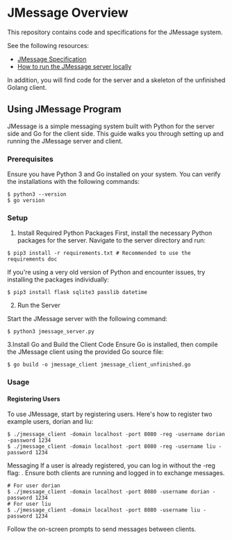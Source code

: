 # JMessage Overview

This repository contains code and specifications for the JMessage system.

See the following resources:

- [JMessage Specification](specification.md)
- [How to run the JMessage server locally](running_server.md)

In addition, you will find code for the server and a skeleton of the unfinished Golang client.

## Using JMessage Program

JMessage is a simple messaging system built with Python for the server side and Go for the client side. This guide walks you through setting up and running the JMessage server and client.

### Prerequisites

Ensure you have Python 3 and Go installed on your system. You can verify the installations with the following commands:

```bash=
$ python3 --version
$ go version
```

### Setup

1. Install Required Python Packages
   First, install the necessary Python packages for the server. Navigate to the server directory and run:

```bash=
$ pip3 install -r requirements.txt # Recommended to use the requirements doc
```

If you're using a very old version of Python and encounter issues, try installing the packages individually:

```bash=
$ pip3 install flask sqlite3 passlib datetime
```

2. Run the Server

Start the JMessage server with the following command:

```bash=
$ python3 jmessage_server.py
```

3.Install Go and Build the Client Code
Ensure Go is installed, then compile the JMessage client using the provided Go source file:

```bash=
$ go build -o jmessage_client jmessage_client_unfinished.go
```

### Usage

#### Registering Users

To use JMessage, start by registering users. Here's how to register two example users, dorian and liu:

```bash=
$ ./jmessage_client -domain localhost -port 8080 -reg -username dorian -password 1234
$ ./jmessage_client -domain localhost -port 8080 -reg -username liu -password 1234
```

Messaging
If a user is already registered, you can log in without the -reg flag:
. Ensure both clients are running and logged in to exchange messages.

```bash=
# For user dorian
$ ./jmessage_client -domain localhost -port 8080 -username dorian -password 1234
# For user liu
$ ./jmessage_client -domain localhost -port 8080 -username liu -password 1234
```

Follow the on-screen prompts to send messages between clients.
